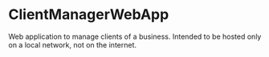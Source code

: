 # ClientManagerWebApp
Web application to manage clients of a business. Intended to be hosted only on a local network, not on the internet.
